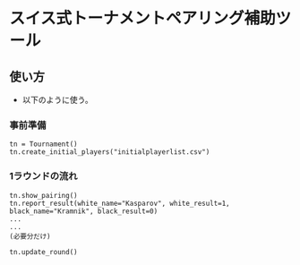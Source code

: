 # スイス式トーナメントペアリング補助ツール

## 使い方

- 以下のように使う。

### 事前準備
    tn = Tournament()
    tn.create_initial_players("initialplayerlist.csv")
    
    
### 1ラウンドの流れ
    tn.show_pairing()
    tn.report_result(white_name="Kasparov", white_result=1, black_name="Kramnik", black_result=0)
    ...
    ...
    (必要分だけ)
    
    tn.update_round()
    
    
    
    